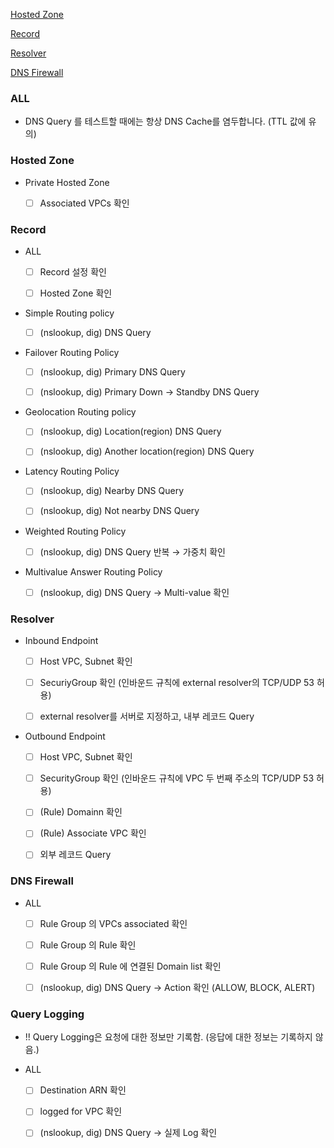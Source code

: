
[Hosted Zone](#hosted-zone)

[Record](#record)

[Resolver](#resolver)

[DNS Firewall](#dns-firewall)

### ALL

- DNS Query 를 테스트할 때에는 항상 DNS Cache를 염두합니다. (TTL 값에 유의)

### Hosted Zone

- Private Hosted Zone

    - [ ] Associated VPCs 확인

### Record

- ALL

    - [ ] Record 설정 확인

    - [ ] Hosted Zone 확인

- Simple Routing policy

    - [ ] (nslookup, dig) DNS Query

- Failover Routing Policy

    - [ ] (nslookup, dig) Primary DNS Query 

    - [ ] (nslookup, dig) Primary Down → Standby DNS Query

- Geolocation Routing policy
    
    - [ ] (nslookup, dig) Location(region) DNS Query

    - [ ] (nslookup, dig) Another location(region) DNS Query

- Latency Routing Policy

    - [ ] (nslookup, dig) Nearby DNS Query

    - [ ] (nslookup, dig) Not nearby DNS Query

- Weighted Routing Policy

    - [ ] (nslookup, dig) DNS Query 반복 → 가중치 확인

- Multivalue Answer Routing Policy

    - [ ] (nslookup, dig) DNS Query → Multi-value 확인

### Resolver

- Inbound Endpoint

    - [ ] Host VPC, Subnet 확인

    - [ ] SecuriyGroup 확인 (인바운드 규칙에 external resolver의 TCP/UDP 53 허용)

    - [ ] external resolver를 서버로 지정하고, 내부 레코드 Query

- Outbound Endpoint

    - [ ] Host VPC, Subnet 확인

    - [ ] SecurityGroup 확인 (인바운드 규칙에 VPC 두 번째 주소의 TCP/UDP 53 허용)

    - [ ] (Rule) Domainn 확인

    - [ ] (Rule) Associate VPC 확인

    - [ ] 외부 레코드 Query

### DNS Firewall

- ALL

    - [ ] Rule Group 의 VPCs associated 확인

    - [ ] Rule Group 의 Rule 확인

    - [ ] Rule Group 의 Rule 에 연결된 Domain list 확인

    - [ ] (nslookup, dig) DNS Query -> Action 확인 (ALLOW, BLOCK, ALERT)

### Query Logging

- !! Query Logging은 요청에 대한 정보만 기록함. (응답에 대한 정보는 기록하지 않음.)

- ALL

    - [ ] Destination ARN 확인

    - [ ] logged for VPC 확인

    - [ ] (nslookup, dig) DNS Query -> 실제 Log 확인